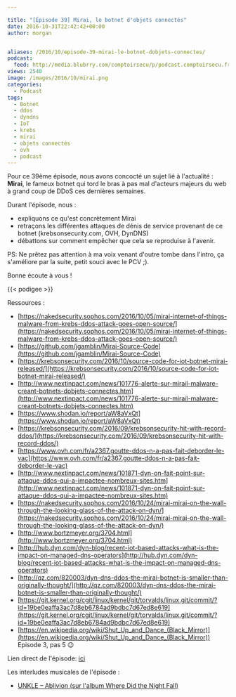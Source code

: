 ```yaml
---

title: "[Épisode 39] Mirai, le botnet d'objets connectés"
date: 2016-10-31T22:42:42+00:00
author: morgan


aliases: /2016/10/episode-39-mirai-le-botnet-dobjets-connectes/
podcast:
  feed: http://media.blubrry.com/comptoirsecu/p/podcast.comptoirsecu.fr/CSEC.EP39.2016-10-31.MIRAI.mp3
views: 2540
image: /images/2016/10/mirai.png
categories:
  - Podcast
tags:
  - Botnet
  - ddos
  - dyndns
  - IoT
  - krebs
  - mirai
  - objets connectés
  - ovh
  - podcast
---
```



Pour ce 39ème épisode, nous avons concocté un sujet lié à l'actualité : **Mirai**, le fameux botnet qui tord le bras à pas mal d'acteurs majeurs du web à grand coup de DDoS ces dernières semaines.

Durant l'épisode, nous :

  * expliquons ce qu'est concrètement Mirai
  * retraçons les différentes attaques de dénis de service provenant de ce botnet (krebsonsecurity.com, OVH, DynDNS)
  * débattons sur comment empêcher que cela se reproduise à l'avenir.

PS: Ne prêtez pas attention à ma voix venant d'outre tombe dans l'intro, ça s'améliore par la suite, petit souci avec le PCV ;).

Bonne écoute à vous !

{{< podigee >}}


Ressources :

  * [https://nakedsecurity.sophos.com/2016/10/05/mirai-internet-of-things-malware-from-krebs-ddos-attack-goes-open-source/](https://nakedsecurity.sophos.com/2016/10/05/mirai-internet-of-things-malware-from-krebs-ddos-attack-goes-open-source/)
  * [https://github.com/jgamblin/Mirai-Source-Code](https://github.com/jgamblin/Mirai-Source-Code)
  * [https://krebsonsecurity.com/2016/10/source-code-for-iot-botnet-mirai-released/](https://krebsonsecurity.com/2016/10/source-code-for-iot-botnet-mirai-released/)
  * [http://www.nextinpact.com/news/101776-alerte-sur-mirail-malware-creant-botnets-dobjets-connectes.htm](http://www.nextinpact.com/news/101776-alerte-sur-mirail-malware-creant-botnets-dobjets-connectes.htm)
  * [https://www.shodan.io/report/aW8aVxQt](https://www.shodan.io/report/aW8aVxQt)
  * [https://krebsonsecurity.com/2016/09/krebsonsecurity-hit-with-record-ddos/](https://krebsonsecurity.com/2016/09/krebsonsecurity-hit-with-record-ddos/)
  * [https://www.ovh.com/fr/a2367.goutte-ddos-n-a-pas-fait-deborder-le-vac](https://www.ovh.com/fr/a2367.goutte-ddos-n-a-pas-fait-deborder-le-vac)
  * [http://www.nextinpact.com/news/101871-dyn-on-fait-point-sur-attaque-ddos-qui-a-impactee-nombreux-sites.htm](http://www.nextinpact.com/news/101871-dyn-on-fait-point-sur-attaque-ddos-qui-a-impactee-nombreux-sites.htm)
  * [https://nakedsecurity.sophos.com/2016/10/24/mirai-mirai-on-the-wall-through-the-looking-glass-of-the-attack-on-dyn/](https://nakedsecurity.sophos.com/2016/10/24/mirai-mirai-on-the-wall-through-the-looking-glass-of-the-attack-on-dyn/)
  * [http://www.bortzmeyer.org/3704.html](http://www.bortzmeyer.org/3704.html)
  * [http://hub.dyn.com/dyn-blog/recent-iot-based-attacks-what-is-the-impact-on-managed-dns-operators](http://hub.dyn.com/dyn-blog/recent-iot-based-attacks-what-is-the-impact-on-managed-dns-operators)
  * [http://qz.com/820003/dyn-dns-ddos-the-mirai-botnet-is-smaller-than-originally-thought/](http://qz.com/820003/dyn-dns-ddos-the-mirai-botnet-is-smaller-than-originally-thought/)
  * [https://git.kernel.org/cgit/linux/kernel/git/torvalds/linux.git/commit/?id=19be0eaffa3ac7d8eb6784ad9bdbc7d67ed8e619](https://git.kernel.org/cgit/linux/kernel/git/torvalds/linux.git/commit/?id=19be0eaffa3ac7d8eb6784ad9bdbc7d67ed8e619)
  * [https://en.wikipedia.org/wiki/Shut_Up_and_Dance_(Black_Mirror)](https://en.wikipedia.org/wiki/Shut_Up_and_Dance_(Black_Mirror)) Episode 3, pas 5 😉

Lien direct de l'épisode: [ici](http://podcast.comptoirsecu.fr/CSEC.EP39.2016-10-31.MIRAI.mp3)

Les interludes musicales de l'épisode :

  * [UNKLE – Ablivion (sur l'album Where Did the Night Fall)](https://www.discogs.com/UNKLE-Where-Did-The-Night-Fall/master/247018)
